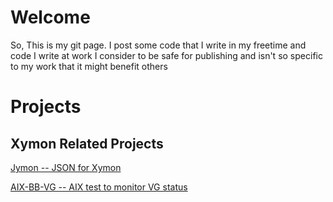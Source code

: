 # Welcome 
So, This is my git page. I post some code that I write in my freetime and code I write at work I consider to be safe for publishing and 
isn't so specific to my work that it might benefit others

# Projects

## Xymon Related Projects

[Jymon -- JSON for Xymon](https://github.com/gbit-is/Jymon)

[AIX-BB-VG -- AIX test to monitor VG status](https://github.com/gbit-is/aix-bb-vg)
